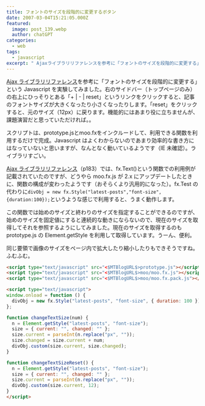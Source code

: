 ```yaml
---
title: フォントのサイズを段階的に変更するボタン
date: 2007-03-04T15:21:05.000Z
featured:
  image: post_139.webp
  author: chatGPT
categories:
  - web
tags:
  - javascript
excerpt: " Ajaxライブラリリファレンスを参考に「フォントのサイズを段階的に変更する」というJavascriptを実験してみました。右のサイドバー（トップページのみ）の右上にひっそりとある「+ | - | reset」というリンクをクリックすると、記事のフォントサイズが大きくなったり小さくなったりします。「reset」をクリックすると、元のサイズ（12px）に戻ります。機能的にはあまり役に立ちませんが、課題演習だと思っていただければ。。"
---
```


[Ajax ライブラリリファレンス](http://www.amazon.co.jp/exec/obidos/ASIN/4861004314/ref=nosim/yutakayamaguc-22)を参考に「フォントのサイズを段階的に変更する」という Javascript を実験してみました。右のサイドバー（トップページのみ）の右上にひっそりとある「+ | - | reset」というリンクをクリックすると、記事のフォントサイズが大きくなったり小さくなったりします。「reset」をクリックすると、元のサイズ（12px）に戻ります。機能的にはあまり役に立ちませんが、課題演習だと思っていただければ。。

スクリプトは、prototype.jsとmoo.fxをインクルードして、利用できる関数を利用するだけで完成。Javascript はよくわからないのであまり効率的な書き方にはなっていないと思いますが、なんとなく動いているようです（IE 未確認）。ライブラリすごい。

[Ajax ライブラリリファレンス](http://www.amazon.co.jp/exec/obidos/ASIN/4861004314/ref=nosim/yutakayamaguc-22)（p183）では、fx.Text()という関数での利用例が記載されていたのですが、どうやら moo.fx.js が 2.x にアップデートしたときに、関数の構成が変わったようです（おそらくより汎用的になった）。fx.Test の代わりに`divObj = new fx.Style("latest-posts","font-size",{duration:100});`というような感じで利用すると、うまく動作します。

この関数では始めのサイズと終わりのサイズを指定することができるのですが、始めのサイズを固定値にすると連続的な動きにならないので、現在のサイズを取得してそれを参照するようにしてみました。現在のサイズを取得するのも prototype.js の Element.getStyle を利用して取得しています。うーん、便利。

同じ要領で画像のサイズをページ内で拡大したり縮小したりもできそうですね。ふむふむ。

```html
<script type="text/javascript" src="<$MTBlogURL$>prototype.js"></script>
<script type="text/javascript" src="<$MTBlogURL$>moo/moo.fx.js"></script>
<script type="text/javascript" src="<$MTBlogURL$>moo/moo.fx.pack.js"></script>

<script type="text/javascript">
window.onload = function () {
  divObj = new fx.Style("latest-posts", "font-size", { duration: 100 });
};

function changeTextSize(num) {
  n = Element.getStyle("latest-posts", "font-size");
  size = { current: "", changed: "" };
  size.current = parseInt(n.replace("px", ""));
  size.changed = size.current + num;
  divObj.custom(size.current, size.changed);
}

function changeTextSizeReset() {
  n = Element.getStyle("latest-posts", "font-size");
  size = { current: "", changed: "" };
  size.current = parseInt(n.replace("px", ""));
  divObj.custom(size.current, 12);
}
</script>
```
